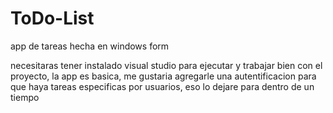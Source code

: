 # ToDo-List
app de tareas hecha en windows form

necesitaras tener instalado visual studio para ejecutar y trabajar bien con el proyecto, la app es basica, me gustaria agregarle una autentificacion
para que haya tareas especificas por usuarios, eso lo dejare para dentro de un tiempo
